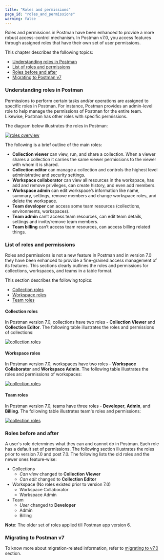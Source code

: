 ```yaml
---
title: "Roles and permissions"
page_id: "roles_and_permissions"
warning: false
---
```

Roles and permissions in Postman have been enhanced to provide a more robust access-control mechanism. In Postman v7.0, you access features through assigned roles that have their own set of user permissions. 

This chapter describes the following topics:

* [Understanding roles in Postman](#understanding-roles-in-postman)
* [List of roles and permissions](#list-of-roles-and-permissions)
* [Roles before and after](#roles-before-and-after)
* [Migrating to Postman v7](#migrating-to-postman-v7)


### Understanding roles in Postman

Permissions to perform certain tasks and/or operations are assigned to 
specific roles in Postman. For instance, Postman provides an admin-level role to help manage the permissions of Postman for the entire team. Likewise, Postman has other roles with specific permissions.  

The diagram below illustrates the roles in Postman: 

[![roles overview](https://s3.amazonaws.com/postman-static-getpostman-com/postman-docs/RBAC1.png)](https://s3.amazonaws.com/postman-static-getpostman-com/postman-docs/RBAC1.png)

The following is a brief outline of the main roles:

* **Collection viewer** can view, run, and share a collection. When a viewer shares a collection it carries the same viewer permissions to the viewer with whom it is shared. 
* **Collection editor** can manage a collection and controls the highest level administrative and security settings.
* **Workspace collaborator** can view all resources in the workspace, has add and remove privileges, can create history, and even add members.
* **Workspace admin** can edit workspace’s information like name, summary, settings, remove members and change workspace roles, and delete the workspace.
* **Team developer** can access some team resources (collections, environments, workspaces).
* **Team admin** can’t access team resources, can edit team details, settings and invite/remove team members.
* **Team billing** can’t access team resources, can access billing related things.


### List of roles and permissions 

Roles and permissions is not a new feature in Postman and in version 7.0 they have been enhanced to provide a fine-grained access management of its features. This sections clearly outlines the roles and permissions for collections, workspaces, and teams in a table format.

This section describes the following topics:

* [Collection roles](#collection-roles)
* [Workspace roles](#workspace-roles)
* [Team roles](#team-roles)

#### Collection roles

In Postman version 7.0, collections have two roles - **Collection Viewer** and **Collection Editor**. The following table illustrates the roles and permissions of collections:  

[![collection roles](https://s3.amazonaws.com/postman-static-getpostman-com/postman-docs/RBAC_CollectionsTable1.png)](https://s3.amazonaws.com/postman-static-getpostman-com/postman-docs/RBAC_CollectionsTable1.png)


#### Workspace roles

In Postman version 7.0, workspaces have two roles - **Workspace Collaborator** and **Workspace Admin**. The following table illustrates the roles and permissions of workspaces:  

[![collection roles](https://s3.amazonaws.com/postman-static-getpostman-com/postman-docs/RBAC_WorkspacesTable1.png)](https://s3.amazonaws.com/postman-static-getpostman-com/postman-docs/RBAC_WorkspacesTable1.png)

#### Team roles

In Postman version 7.0, teams have three roles - **Developer**, **Admin**, and **Billing**. The following table illustrates team's roles and permissions:  

[![collection roles](https://s3.amazonaws.com/postman-static-getpostman-com/postman-docs/RBAC_TeamsTable1.png)](https://s3.amazonaws.com/postman-static-getpostman-com/postman-docs/RBAC_TeamsTable1.png)


### Roles before and after

A user's role determines what they can and cannot do in Postman. Each role has a default set of permissions. The following section illustrates the roles prior to version 7.0 and post 7.0. The following lists the old roles and the newer ones feature-wise:

* Collections
  - *Can view* changed to **Collection Viewer**
  - *Can edit* changed to **Collection Editor**
* Workspace (No roles existed prior to version 7.0)
  - Workspace Collaborator
  - Workspace Admin
* Team
  - *User* changed to **Developer**
  - Admin 
  - Billing

**Note:** The older set of roles applied till Postman app version 6. 

### Migrating to Postman v7

To know more about migration-related information, refer to [migrating to v7.0](/docs/v6/postman/migrating_to_v7.0) section.
